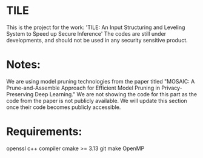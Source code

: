 # TILE
This is the project for the work: 'TILE: An  Input Structuring and Leveling System to Speed up Secure Inference' 
The codes are still under developments, and should not be used in any security sensitive product.

# Notes:
We are using model pruning technologies from the paper titled "MOSAIC: A Prune-and-Assemble Approach for Efficient Model Pruning in Privacy-Preserving Deep Learning." We are not showing the code for this part as the code from the paper is not publicly available. We will update this section once their code becomes publicly accessible.

# Requirements:
openssl
c++ compiler 
cmake >= 3.13
git
make
OpenMP


